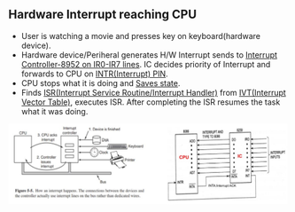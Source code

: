 ## Hardware Interrupt reaching CPU
  - User is watching a movie and presses key on keyboard(hardware device).
  - Hardware device/Periheral generates H/W Interrupt sends to [Interrupt Controller-8952 on IR0-IR7 lines](/Motherboard/8952_PIC). IC decides priority of Interrupt and forwards to CPU on [INTR(Interrupt) PIN](/Motherboard/CPU/Microprocessors/8086).
  - CPU stops what it is doing and [Saves state](Things_CPU_does_after_getting_Interrupt.md).
  - Finds [ISR(Interrupt Service Routine/Interrupt Handler)](ISR.md) from [IVT(Interrupt Vector Table)](IVT), executes ISR. After completing the ISR resumes the task what it was doing.

<img src="./interrupt.jpg" width=1000 />

